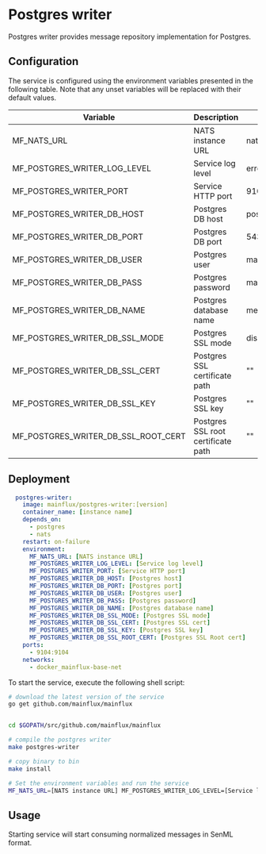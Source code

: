 # Postgres writer

Postgres writer provides message repository implementation for Postgres.

## Configuration

The service is configured using the environment variables presented in the
following table. Note that any unset variables will be replaced with their
default values.

| Variable                            | Description                        | Default               |
|-------------------------------------|------------------------------------|-----------------------|
| MF_NATS_URL                         | NATS instance URL                  | nats://localhost:4222 |
| MF_POSTGRES_WRITER_LOG_LEVEL        | Service log level                  | error                 |
| MF_POSTGRES_WRITER_PORT             | Service HTTP port                  | 9104                  |
| MF_POSTGRES_WRITER_DB_HOST          | Postgres DB host                   | postgres              |
| MF_POSTGRES_WRITER_DB_PORT          | Postgres DB port                   | 5432                  |
| MF_POSTGRES_WRITER_DB_USER          | Postgres user                      | mainflux              |
| MF_POSTGRES_WRITER_DB_PASS          | Postgres password                  | mainflux              |
| MF_POSTGRES_WRITER_DB_NAME          | Postgres database name             | messages              |
| MF_POSTGRES_WRITER_DB_SSL_MODE      | Postgres SSL mode                  | disabled              |
| MF_POSTGRES_WRITER_DB_SSL_CERT      | Postgres SSL certificate path      | ""                    |
| MF_POSTGRES_WRITER_DB_SSL_KEY       | Postgres SSL key                   | ""                    |
| MF_POSTGRES_WRITER_DB_SSL_ROOT_CERT | Postgres SSL root certificate path | ""                    |

## Deployment

```yaml
  postgres-writer:
    image: mainflux/postgres-writer:[version]
    container_name: [instance name]
    depends_on:
      - postgres
      - nats
    restart: on-failure
    environment:
      MF_NATS_URL: [NATS instance URL]
      MF_POSTGRES_WRITER_LOG_LEVEL: [Service log level]
      MF_POSTGRES_WRITER_PORT: [Service HTTP port]
      MF_POSTGRES_WRITER_DB_HOST: [Postgres host]
      MF_POSTGRES_WRITER_DB_PORT: [Postgres port]
      MF_POSTGRES_WRITER_DB_USER: [Postgres user]
      MF_POSTGRES_WRITER_DB_PASS: [Postgres password]
      MF_POSTGRES_WRITER_DB_NAME: [Postgres database name]
      MF_POSTGRES_WRITER_DB_SSL_MODE: [Postgres SSL mode]
      MF_POSTGRES_WRITER_DB_SSL_CERT: [Postgres SSL cert]
      MF_POSTGRES_WRITER_DB_SSL_KEY: [Postgres SSL key]
      MF_POSTGRES_WRITER_DB_SSL_ROOT_CERT: [Postgres SSL Root cert]
    ports:
      - 9104:9104
    networks:
      - docker_mainflux-base-net
```

To start the service, execute the following shell script:

```bash
# download the latest version of the service
go get github.com/mainflux/mainflux


cd $GOPATH/src/github.com/mainflux/mainflux

# compile the postgres writer
make postgres-writer

# copy binary to bin
make install

# Set the environment variables and run the service
MF_NATS_URL=[NATS instance URL] MF_POSTGRES_WRITER_LOG_LEVEL=[Service log level] MF_POSTGRES_WRITER_PORT=[Service HTTP port] MF_POSTGRES_WRITER_DB_HOST=[Postgres host] MF_POSTGRES_WRITER_DB_PORT=[Postgres port] MF_POSTGRES_WRITER_DB_USER=[Postgres user] MF_POSTGRES_WRITER_DB_PASS=[Postgres password] MF_POSTGRES_WRITER_DB_NAME=[Postgres database name] MF_POSTGRES_WRITER_DB_SSL_MODE=[Postgres SSL mode] MF_POSTGRES_WRITER_DB_SSL_CERT=[Postgres SSL cert] MF_POSTGRES_WRITER_DB_SSL_KEY=[Postgres SSL key] MF_POSTGRES_WRITER_DB_SSL_ROOT_CERT=[Postgres SSL Root cert] $GOBIN/mainflux-postgres-writer
```

## Usage

Starting service will start consuming normalized messages in SenML format.
